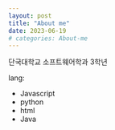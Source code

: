 ```yaml
---
layout: post
title: "About me"
date: 2023-06-19
# categories: About-me
---
```


단국대학교 소프트웨어학과 3학년

lang:

- Javascript
- python
- html
- Java
